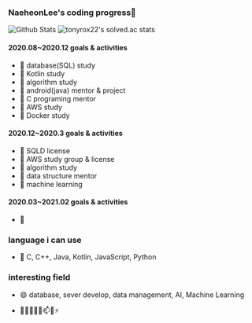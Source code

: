 ### NaeheonLee's coding progress👋

<!--
**NaeheonLee/NaeheonLee** is a ✨ _special_ ✨ repository because its `README.md` (this file) appears on your GitHub profile.

Here are some ideas to get you started:

- 🔭 I’m currently working on ...
- 🌱 I’m currently learning ...
- 👯 I’m looking to collaborate on ...
- 🤔 I’m looking for help with ...
- 💬 Ask me about ...
- 📫 How to reach me: ...
- 😄 Pronouns: ...
- ⚡ Fun fact: ...
-->

![Github Stats](https://github-readme-stats.vercel.app/api?username=NaeheonLee&show_icons=true)
![tonyrox22's solved.ac stats](https://github-readme-solvedac.hyp3rflow.vercel.app/api/?handle=tonyrox22)


#### 2020.08~2020.12 goals & activities
 - 🌱 database(SQL) study
 - 🌱 Kotlin study 
 - 🌱 algorithm study 
 - 🌱 android(java) mentor & project
 - 🌱 C programing mentor
 - 🌱 AWS study
 - 🌱 Docker study
 
#### 2020.12~2020.3 goals & activities
 - 🌱 SQLD license
 - 🌱 AWS study group & license
 - 🌱 algorithm study 
 - 🌱 data structure mentor
 - 🌱 machine learning 

#### 2020.03~2021.02 goals & activities
- 🌱 
 
### language i can use
 - 💬  C, C++, Java, Kotlin, JavaScript, Python

### interesting field
 - 😄 database, sever develop, data management, AI, Machine Learning
 
- 🔭🌱👯🤔💬📫😄⚡ 
